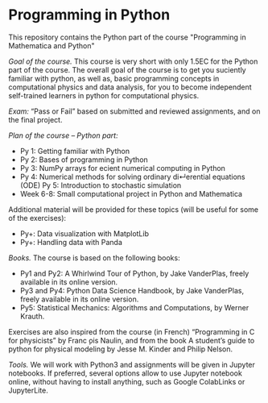 # Programming in Python
This repository contains the Python part of the course "Programming in Mathematica and Python"

*Goal of the course.* This course is very short with only 1.5EC for the Python part of the course. The overall goal of the course is to get you su ciently familiar with python, as well as, basic programming concepts in computational physics and data analysis, for you to become independent self-trained learners in python for computational physics.

*Exam:* “Pass or Fail” based on submitted and reviewed assignments, and on the final project. 

*Plan of the course – Python part:*
 - Py 1: Getting familiar with Python
 - Py 2: Bases of programming in Python
 - Py 3: NumPy arrays for e cient numerical computing in Python
 - Py 4: Numerical methods for solving ordinary di↵erential equations (ODE) Py 5: Introduction to stochastic simulation
 - Week 6-8: Small computational project in Python and Mathematica

Additional material will be provided for these topics (will be useful for some of the exercises):
 - Py+: Data visualization with MatplotLib
 - Py+: Handling data with Panda

*Books.* The course is based on the following books:
 - Py1 and Py2: A Whirlwind Tour of Python, by Jake VanderPlas, freely available in its online version.
 - Py3 and Py4: Python Data Science Handbook, by Jake VanderPlas, freely available in its online version.
 - Py5: Statistical Mechanics: Algorithms and Computations, by Werner Krauth.

Exercises are also inspired from the course (in French) “Programming in C for physicists” by Franc ̧ois Naulin, and from the book A student’s guide to python for physical modeling by Jesse M. Kinder and Philip Nelson.

*Tools.* We will work with Python3 and assignments will be given in Jupyter notebooks. If preferred, several options allow to use Jupyter notebook online, without having to install anything, such as Google ColabLinks or JupyterLite.
